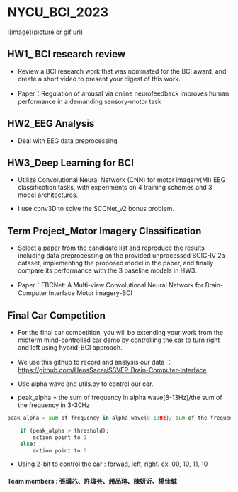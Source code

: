 # NYCU_BCI_2023
![image]([picture or gif url](https://github.com/romanycc/NYCU_BCI_2023/blob/main/BCI.gif))

## HW1_ BCI research review

* Review a BCI research work that was nominated for the BCI award, and create a short video to present your digest of this work.

* Paper：Regulation of arousal via online neurofeedback
improves human performance in a demanding
sensory-motor task

## HW2_EEG Analysis

* Deal with EEG data preprocessing

## HW3_Deep Learning for BCI

* Utilize Convolutional Neural Network (CNN) for motor imagery(MI) EEG classification tasks, with experiments on 4 training schemes and 3 model architectures.

* I use conv3D to solve the SCCNet_v2 bonus problem.

## Term Project_Motor Imagery Classification

*  Select a paper from the candidate list and reproduce the results including data preprocessing on the provided unprocessed BCIC-IV 2a dataset, implementing the proposed model in the paper, and finally compare its performance with the 3 baseline models in HW3. 

* Paper：FBCNet: A Multi-view Convolutional Neural Network for Brain-Computer Interface Motor imagery-BCI


## Final Car Competition

* For the final car competition, you will be extending your work from the midterm mind-controlled car demo by controlling the car to turn right and left using hybrid-BCI approach.

* We use this github to record and analysis our data
：https://github.com/HeosSacer/SSVEP-Brain-Computer-Interface 

* Use alpha wave and utils.py to control our car.

* peak_alpha = the sum of frequency in alpha wave(8-13Hz)/the sum of the frequency in 3-30Hz

```python
peak_alpha = sum of frequency in alpha wave(8-13Hz)/ sum of the frequency in 3-30Hz    

    if (peak_alpha > threshold): 
        action point to 1
    else: 
        action point to 0
```
* Using 2-bit to control the car : forwad, left, right. ex. 00, 10, 11, 10

#### Team members : 張瑀芯、許瑋芸、趙品瑄、陳妍沂、楊佳誠
